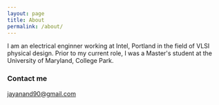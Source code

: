 ```yaml
---
layout: page
title: About
permalink: /about/
---
```


I am an electrical enginner working at Intel, Portland in the field of VLSI physical design.
Prior to my current role, I was a Master's student at the University of Maryland, College Park.

### Contact me

[jayanand90@gmail.com](mailto:jayanand90@gmail.com)
